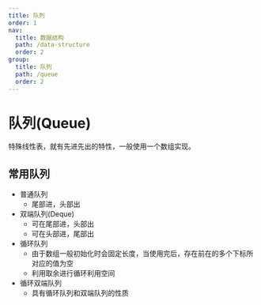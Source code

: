 ```yaml
---
title: 队列
order: 1
nav:
  title: 数据结构
  path: /data-structure
  order: 2
group:
  title: 队列
  path: /queue
  order: 2
---
```


# 队列(Queue)

特殊线性表，就有先进先出的特性，一般使用一个数组实现。

## 常用队列

- 普通队列
  - 尾部进，头部出
- 双端队列(Deque)
  - 可在尾部进，头部出
  - 可在头部进，尾部出
- 循环队列
  - 由于数组一般初始化时会固定长度，当使用完后，存在前在的多个下标所对应的值为空
  - 利用取余进行循环利用空间
- 循环双端队列
  - 具有循环队列和双端队列的性质
